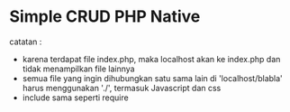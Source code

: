 # Simple CRUD PHP Native

catatan :
-   karena terdapat file index.php, maka localhost akan ke index.php dan tidak menampilkan file lainnya
-   semua file yang ingin dihubungkan satu sama lain di 'localhost/blabla' harus menggunakan './', termasuk Javascript dan css
-   include sama seperti require
